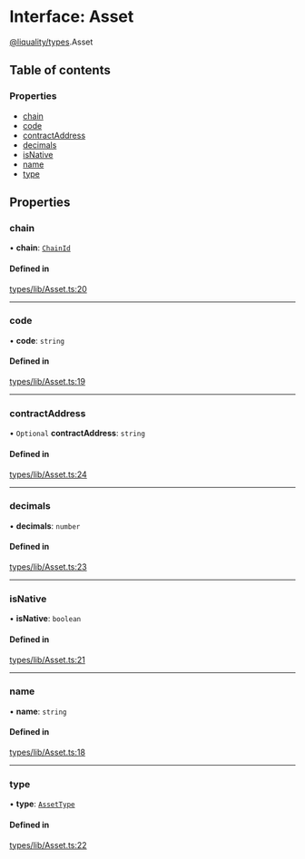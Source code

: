 # Interface: Asset

[@liquality/types](../wiki/@liquality.types).Asset

## Table of contents

### Properties

- [chain](../wiki/@liquality.types.Asset#chain)
- [code](../wiki/@liquality.types.Asset#code)
- [contractAddress](../wiki/@liquality.types.Asset#contractaddress)
- [decimals](../wiki/@liquality.types.Asset#decimals)
- [isNative](../wiki/@liquality.types.Asset#isnative)
- [name](../wiki/@liquality.types.Asset#name)
- [type](../wiki/@liquality.types.Asset#type)

## Properties

### chain

• **chain**: [`ChainId`](../wiki/@liquality.types.ChainId)

#### Defined in

[types/lib/Asset.ts:20](https://github.com/liquality/chainabstractionlayer/blob/9cc13847/packages/types/lib/Asset.ts#L20)

___

### code

• **code**: `string`

#### Defined in

[types/lib/Asset.ts:19](https://github.com/liquality/chainabstractionlayer/blob/9cc13847/packages/types/lib/Asset.ts#L19)

___

### contractAddress

• `Optional` **contractAddress**: `string`

#### Defined in

[types/lib/Asset.ts:24](https://github.com/liquality/chainabstractionlayer/blob/9cc13847/packages/types/lib/Asset.ts#L24)

___

### decimals

• **decimals**: `number`

#### Defined in

[types/lib/Asset.ts:23](https://github.com/liquality/chainabstractionlayer/blob/9cc13847/packages/types/lib/Asset.ts#L23)

___

### isNative

• **isNative**: `boolean`

#### Defined in

[types/lib/Asset.ts:21](https://github.com/liquality/chainabstractionlayer/blob/9cc13847/packages/types/lib/Asset.ts#L21)

___

### name

• **name**: `string`

#### Defined in

[types/lib/Asset.ts:18](https://github.com/liquality/chainabstractionlayer/blob/9cc13847/packages/types/lib/Asset.ts#L18)

___

### type

• **type**: [`AssetType`](../wiki/@liquality.types#assettype)

#### Defined in

[types/lib/Asset.ts:22](https://github.com/liquality/chainabstractionlayer/blob/9cc13847/packages/types/lib/Asset.ts#L22)
